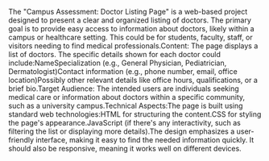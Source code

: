 The "Campus Assessment: Doctor Listing Page" is a web-based project designed to present a clear and organized listing of doctors.  The primary goal is to provide easy access to information about doctors, likely within a campus or healthcare setting. This could be for students, faculty, staff, or visitors needing to find medical professionals.Content: The page displays a list of doctors.  The specific details shown for each doctor could include:NameSpecialization (e.g., General Physician, Pediatrician, Dermatologist)Contact information (e.g., phone number, email, office location)Possibly other relevant details like office hours, qualifications, or a brief bio.Target Audience: The intended users are individuals seeking medical care or information about doctors within a specific community, such as a university campus.Technical Aspects:The page is built using standard web technologies:HTML for structuring the content.CSS for styling the page's appearance.JavaScript (if there's any interactivity, such as filtering the list or displaying more details).The design emphasizes a user-friendly interface, making it easy to find the needed information quickly.  It should also be responsive, meaning it works well on different devices.

